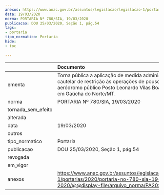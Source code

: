 ```yaml
---
anexos: https://www.anac.gov.br/assuntos/legislacao/legislacao-1/portarias/2020/portaria-no-780-sia-19-03-2020/@@display-file/arquivo_norma/PA2020-0780.pdf
data: 19/03/2020
norma: PORTARIA Nº 780/SIA, 19/03/2020
publicacao: DOU 25/03/2020, Seção 1, pág.54
tags:
- portaria
tipo_normatico: Portaria
hide: 
- toc 
 
---
```


|                    | Documento                                                                                                                                                                        |
|:-------------------|:---------------------------------------------------------------------------------------------------------------------------------------------------------------------------------|
| ementa             | Torna pública a aplicação de medida administrativa cautelar de restrição às operações de pouso no aeródromo público Posto Leonardo Vilas Boas, localizado em Gaúcha do Norte/MT. |
| norma              | PORTARIA Nº 780/SIA, 19/03/2020                                                                                                                                                  |
| tornada_sem_efeito |                                                                                                                                                                                  |
| alterada           |                                                                                                                                                                                  |
| data               | 19/03/2020                                                                                                                                                                       |
| outros             |                                                                                                                                                                                  |
| tipo_normatico     | Portaria                                                                                                                                                                         |
| publicacao         | DOU 25/03/2020, Seção 1, pág.54                                                                                                                                                  |
| revogada           |                                                                                                                                                                                  |
| em_vigor           |                                                                                                                                                                                  |
| anexos             | https://www.anac.gov.br/assuntos/legislacao/legislacao-1/portarias/2020/portaria-no-780-sia-19-03-2020/@@display-file/arquivo_norma/PA2020-0780.pdf                              |